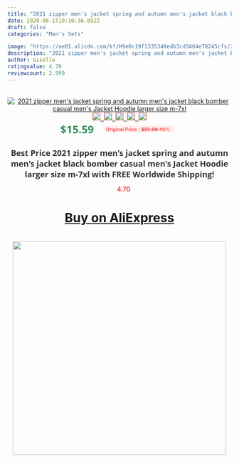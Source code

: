 ```yaml
---
title: "2021 zipper men's jacket spring and autumn men's jacket black bomber casual men's Jacket Hoodie larger size m-7xl"
date: 2020-06-1T10:10:36.892Z
draft: false
categories: "Men's Sets"

image: "https://ae01.alicdn.com/kf/H9e6c19f1335348edb3cd3464e78245cfs/2021-zipper-men-s-jacket-spring-and-autumn-men-s-jacket-black-bomber-casual-men-s.jpg"
description: "2021 zipper men's jacket spring and autumn men's jacket black bomber casual men's Jacket Hoodie larger size m-7xl"
author: Giselle
ratingvalue: 4.70
reviewcount: 2.999
---
```

<br>
<div style="text-align: center;">
<a href="https://s.click.aliexpress.com/e/_99xOiv" target="_blank" rel="nofollow noopener noreferrer"><img alt="2021 zipper men's jacket spring and autumn men's jacket black bomber casual men's Jacket Hoodie larger size m-7xl" class="magnifier-image" src="https://ae01.alicdn.com/kf/H9e6c19f1335348edb3cd3464e78245cfs/2021-zipper-men-s-jacket-spring-and-autumn-men-s-jacket-black-bomber-casual-men-s.jpg_640x640.jpg">
<br>
<img style="border:1px solid salmon" src="https://ae01.alicdn.com/kf/H9e6c19f1335348edb3cd3464e78245cfs/2021-zipper-men-s-jacket-spring-and-autumn-men-s-jacket-black-bomber-casual-men-s.jpg_120x120.jpg">&nbsp;&nbsp;<img style="border:1px solid salmon" src="https://ae01.alicdn.com/kf/H6e135377a83a4d978bf85f21b4deb5dfh/2021-zipper-men-s-jacket-spring-and-autumn-men-s-jacket-black-bomber-casual-men-s.jpg_120x120.jpg">&nbsp;&nbsp;<img style="border:1px solid salmon" src="https://ae01.alicdn.com/kf/H0271ad7f079d45988a9aa74e1d8e9f6cm/2021-zipper-men-s-jacket-spring-and-autumn-men-s-jacket-black-bomber-casual-men-s.jpg_120x120.jpg">&nbsp;&nbsp;<img style="border:1px solid salmon" src="https://ae01.alicdn.com/kf/Hc793d55250194137b088703e63e07ee3a/2021-zipper-men-s-jacket-spring-and-autumn-men-s-jacket-black-bomber-casual-men-s.jpg_120x120.jpg">&nbsp;&nbsp;<img style="border:1px solid salmon" src="https://ae01.alicdn.com/kf/Heb894f666da64469bd50f2b61d80b362n/2021-zipper-men-s-jacket-spring-and-autumn-men-s-jacket-black-bomber-casual-men-s.jpg_120x120.jpg"></a></div><br0>
<div style="text-align: center;"><span style="background-color: white; border: 0px; box-sizing: border-box; color: seagreen; display: inline-block; font-family: &quot;open sans&quot; , &quot;arial&quot; , &quot;helvetica&quot; , sans-serif , &quot;heiti&quot;; font-size: 24px; font-stretch: inherit; font-weight: 700; line-height: inherit; margin: 0px 10px 0px 0px; padding: 0px; vertical-align: middle;">$15.59 </span>
<span style="background: rgb(255 , 241 , 241); border-radius: 3px; border: 0px; box-sizing: border-box; color: #ff4747; display: inline-block; font-family: inherit; font-size: 12px; font-stretch: inherit; font-style: inherit; font-variant: inherit; font-weight: 600; line-height: inherit; margin: 0px; padding: 2px 5px; transform: scale(0.9); vertical-align: middle;">Original Price : <b style="text-decoration: line-through;">$25.98 </b> 40%&nbsp;&nbsp;</span></div>
<h1 style="color: #333333; display: inline-block; font-family: &quot;open sans&quot; , &quot;arial&quot; , &quot;helvetica&quot; , sans-serif , &quot;heiti&quot;; font-size: 18px; font-stretch: inherit; font-weight: 700; text-align: center;">Best Price 2021 zipper men's jacket spring and autumn men's jacket black bomber casual men's Jacket Hoodie larger size m-7xl with FREE Worldwide Shipping!</h1>
<div style="color: #ff4747; text-align: center;">
<img src="https://4.bp.blogspot.com/-M0ZcTcb-5uY/XleCXlxnR4I/AAAAAAAAAEc/OrjgMkXV1oMQFaCRZj5HQwOCBcu3w1FegCPcBGAYYCw/s1600/star.png" style="height: 15px;">&nbsp;<b>4.70</b></div>
<div class="button_cont" align="center"><a class="buynow_a" href="https://s.click.aliexpress.com/e/_99xOiv" target="_blank" rel="nofollow noopener noreferrer"><H1>Buy on AliExpress</H1></a></div><br>
<div class="separator" style="clear: both; text-align: center;">
<img src="https://lh3.googleusercontent.com/-pTy5HemUv9M/XlePHvY0dAI/AAAAAAAAAE4/0nX5iRUoIWY8eMW9Dpxeirr157OZliDIgCLcBGAsYHQ/s1600/badge.gif" width="480">
</div>
